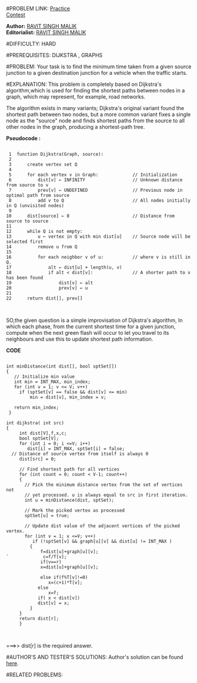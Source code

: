 #PROBLEM LINK:
[Practice][111]   
[Contest][222]

**Author:** [RAVIT SINGH MALIK][4444]   
**Editorialist:** [RAVIT SINGH MALIK][6666]

#DIFFICULTY:
HARD

#PREREQUISITES:
DIJKSTRA , GRAPHS
 
#PROBLEM:
Your task is to find the minimum time taken from a given source junction to a given destination junction
 for a vehicle when the traffic starts.

#EXPLANATION:
This problem is completely based on Dijkstra's algorithm,which is used for
 finding the shortest paths between nodes in a graph, which may represent, for example, road networks.

The algorithm exists in many variants; Dijkstra's original variant found the shortest path 
between two nodes, but a more common variant fixes a single node as the "source" node and 
finds shortest paths from the source to all other nodes in the graph, producing a shortest-path tree. 
 
 <b>Pseudocode :</b>
<pre><code>
 1  function Dijkstra(Graph, source):
 2
 3      create vertex set Q
 4
 5      for each vertex v in Graph:             // Initialization
 6          dist[v] ← INFINITY                  // Unknown distance from source to v
 7          prev[v] ← UNDEFINED                 // Previous node in optimal path from source
 8          add v to Q                          // All nodes initially in Q (unvisited nodes)
 9
10      dist[source] ← 0                        // Distance from source to source
11      
12      while Q is not empty:
13          u ← vertex in Q with min dist[u]    // Source node will be selected first
14          remove u from Q 
15          
16          for each neighbor v of u:           // where v is still in Q.
17              alt ← dist[u] + length(u, v)
18              if alt < dist[v]:               // A shorter path to v has been found
19                  dist[v] ← alt 
20                  prev[v] ← u 
21
22      return dist[], prev[]

</code> </pre>
 
 
SO,the given question is a simple improvisation of Dijkstra's algorithm, In which each phase, from the current shortest time for a given junction,
compute when the next green flash will occur to let you travel to its neighbours and 
use this to update shortest path information.

<b>CODE</b>
<pre><code>
int minDistance(int dist[], bool sptSet[])
{
   // Initialize min value
   int min = INT_MAX, min_index;
   for (int v = 1; v <= V; v++)
     if (sptSet[v] == false && dist[v] <= min)
         min = dist[v], min_index = v;
 
   return min_index;
 }  

int dijkstra( int src)
{
     int dist[V],f,x,c;    
     bool sptSet[V]; 
     for (int i = 0; i <=V; i++)
        dist[i] = INT_MAX, sptSet[i] = false;  
  // Distance of source vertex from itself is always 0
     dist[src] = 0;   
 
     // Find shortest path for all vertices
     for (int count = 0; count < V-1; count++)  
     {  
       // Pick the minimum distance vertex from the set of vertices not  
       // yet processed. u is always equal to src in first iteration.  
       int u = minDistance(dist, sptSet);  
 
       // Mark the picked vertex as processed  
       sptSet[u] = true;  
 
       // Update dist value of the adjacent vertices of the picked vertex.  
       for (int v = 1; v <=V; v++)  
          if (!sptSet[v] && graph[u][v] && dist[u] != INT_MAX )  
         {  
             f=dist[u]+graph[u][v];    
`             c=f/T[v];   
             if(v==r)  
             x=dist[u]+graph[u][v];  
             
             else if(f%T[v]!=0)  
                x=(c+1)*T[v];  
            else  
                x=f;  
            if( x < dist[v])  
            dist[v] = x;  
         }
     }
     return dist[r];
     }

</code> </pre> 

===>> dist[r] is the required answer.


#AUTHOR'S AND TESTER'S SOLUTIONS:
Author's solution can be found [here][333]. 


#RELATED PROBLEMS:

[111]: https://www.codechef.com/problems/INLO33
[222]: https://www.codechef.com/INLO1601/problems/INLO33
[333]: https://www.codechef.com/viewsolution/11803775

[4444]: http://www.codechef.com/users/ravit0001
[6666]: http://www.codechef.com/users/ravit0001
